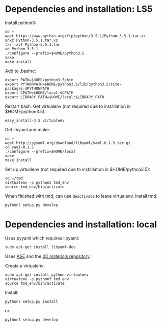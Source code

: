 # Dependencies and installation: LS5

Install python3:

    cd ~
    wget https://www.python.org/ftp/python/3.5.1/Python-3.5.1.tar.xz
    unxz Python-3.5.1.tar.xz
    tar -xvf Python-3.5.1.tar
    cd Python-3.5.1
    ./configure --prefix=$HOME/python3.5
    make
    make install

Add to .bashrc:

    export PATH=$HOME/python3.5/bin
    export PYTHONPATH=$HOME/python3.5/lib/python3.5/site-packages:$PYTHONPATH
    export CPATH=$HOME/local:$CPATH
    export LIBRARY_PATH=$HOME/local:$LIBRARY_PATH

Restart bash. Get virtualenv (not required due to installation in $HOME/python3.5):

    easy_install-3.5 virtualenv

Get libyaml and make:

    cd ~
    wget http://pyyaml.org/download/libyaml/yaml-0.1.5.tar.gz
    cd yaml-0.1.5
    ./configure --prefix=$HOME/local
    make
    make install

Set up virtualenv (not required due to installation in $HOME/python3.5):

    cd ~/tmd
    virtualenv -p python3 tmd_env
    source tmd_env/bin/activate

When finished with tmd, can use `deactivate` to leave virtualenv.
Install tmd:

    python3 setup.py develop

# Dependencies and installation: local

Uses pyyaml which requires libyaml:

    sudo apt-get install libyaml-dev

Uses [ASE](https://wiki.fysik.dtu.dk/ase/index.html) and the [2D materials repository](https://cmr.fysik.dtu.dk/c2dm/c2dm.html).

Create a virtualenv:

    sudo apt-get install python-virtualenv
    virtualenv -p python3 tmd_env
    source tmd_env/bin/activate

Install:

    python3 setup.py install

or:

    python3 setup.py develop
